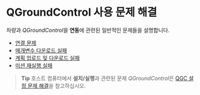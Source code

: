 # QGroundControl 사용 문제 해결

차량과 *QGroundControl*을 **연동**에 관련된 일반적인 문제들을 설명합니다.

* [연결 문제](../troubleshooting/vehicle_connection.md)
* [매개변수 다운로드 실패](../troubleshooting/parameter_download.md)
* [계획 업로드 및 다운로드 실패](../troubleshooting/plan_upload_download.md)
* [미션 재실행 실패](../troubleshooting/resume_mission.md)

> **Tip** 호스트 컴퓨터에서 **설치/실행**과 관련된 문제 *QGroundControl*은 [QGC 설정 문제 해결](../troubleshooting/qgc_setup.md)을 참고하십시오.
